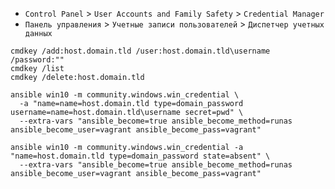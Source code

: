 * `Control Panel` > `User Accounts and Family Safety` > `Credential Manager`
* `Панель управления` > `Учетные записи пользователей` > `Диспетчер учетных данных`

```batch
cmdkey /add:host.domain.tld /user:host.domain.tld\username /password:""
cmdkey /list
cmdkey /delete:host.domain.tld
```

```shell
ansible win10 -m community.windows.win_credential \
  -a "name=name=host.domain.tld type=domain_password username=name=host.domain.tld\username secret=pwd" \
  --extra-vars "ansible_become=true ansible_become_method=runas ansible_become_user=vagrant ansible_become_pass=vagrant"

ansible win10 -m community.windows.win_credential -a "name=host.domain.tld type=domain_password state=absent" \
  --extra-vars "ansible_become=true ansible_become_method=runas ansible_become_user=vagrant ansible_become_pass=vagrant"
```
